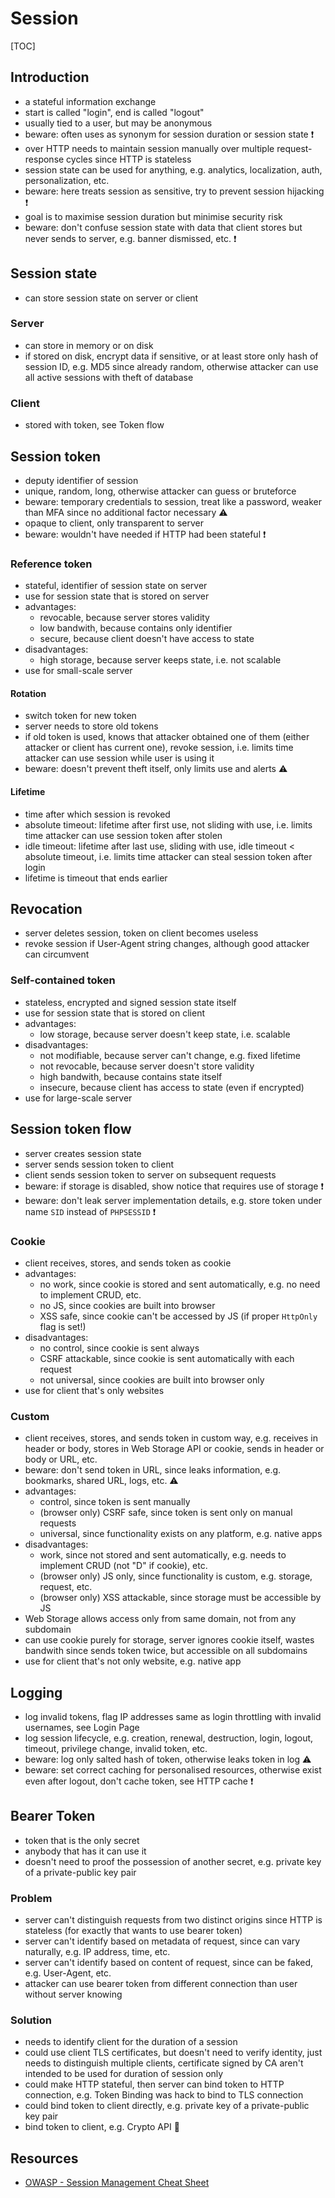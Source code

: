 # Session

[TOC]



## Introduction

- a stateful information exchange
- start is called "login", end is called "logout"
- usually tied to a user, but may be anonymous
- beware: often uses as synonym for session duration or session state ❗️
- over HTTP needs to maintain session manually over multiple request-response cycles since HTTP is stateless
- session state can be used for anything, e.g. analytics, localization, auth, personalization, etc.
- beware: here treats session as sensitive, try to prevent session hijacking ❗️
- goal is to maximise session duration but minimise security risk
- beware: don't confuse session state with data that client stores but never sends to server, e.g. banner dismissed, etc. ❗️



## Session state

- can store session state on server or client

### Server

- can store in memory or on disk
- if stored on disk, encrypt data if sensitive, or at least store only hash of session ID, e.g. MD5 since already random, otherwise attacker can use all active sessions with theft of database

### Client

- stored with token, see Token flow



## Session token

- deputy identifier of session
- unique, random, long, otherwise attacker can guess or bruteforce
- beware: temporary credentials to session, treat like a password, weaker than MFA since no additional factor necessary ⚠️
- opaque to client, only transparent to server
- beware: wouldn't have needed if HTTP had been stateful ❗️

### Reference token

- stateful, identifier of session state on server
- use for session state that is stored on server
- advantages:
    - revocable, because server stores validity
    - low bandwith, because contains only identifier
    - secure, because client doesn't have access to state
- disadvantages:
    - high storage, because server keeps state, i.e. not scalable
- use for small-scale server

#### Rotation

- switch token for new token
- server needs to store old tokens
- if old token is used, knows that attacker obtained one of them (either attacker or client has current one), revoke session, i.e. limits time attacker can use session while user is using it
- beware: doesn't prevent theft itself, only limits use and alerts ⚠️

#### Lifetime

- time after which session is revoked
- absolute timeout: lifetime after first use, not sliding with use, i.e. limits time attacker can use session token after stolen
- idle timeout: lifetime after last use, sliding with use, idle timeout < absolute timeout, i.e. limits time attacker can steal session token after login
- lifetime is timeout that ends earlier

## Revocation

- server deletes session, token on client becomes useless
- revoke session if User-Agent string changes, although good attacker can circumvent

### Self-contained token

- stateless, encrypted and signed session state itself
- use for session state that is stored on client
- advantages:
    - low storage, because server doesn't keep state, i.e. scalable
- disadvantages:
    - not modifiable, because server can't change, e.g. fixed lifetime
    - not revocable, because server doesn't store validity
    - high bandwith, because contains state itself
    - insecure, because client has access to state (even if encrypted)
- use for large-scale server



## Session token flow

- server creates session state
- server sends session token to client
- client sends session token to server on subsequent requests
- beware: if storage is disabled, show notice that requires use of storage ❗️
- beware: don't leak server implementation details, e.g. store token under name `SID` instead of `PHPSESSID` ❗️

### Cookie

- client receives, stores, and sends token as cookie
- advantages:
    - no work, since cookie is stored and sent automatically, e.g. no need to implement CRUD, etc.
    - no JS, since cookies are built into browser
    - XSS safe, since cookie can't be accessed by JS (if proper `HttpOnly` flag is set!)
- disadvantages:
    - no control, since cookie is sent always
    - CSRF attackable, since cookie is sent automatically with each request
    - not universal, since cookies are built into browser only
- use for client that's only websites

### Custom

- client receives, stores, and sends token in custom way, e.g. receives in header or body, stores in Web Storage API or cookie, sends in header or body or URL, etc.
- beware: don't send token in URL, since leaks information, e.g. bookmarks, shared URL, logs, etc. ⚠️
- advantages:
    - control, since token is sent manually
    - (browser only) CSRF safe, since token is sent only on manual requests
    - universal, since functionality exists on any platform, e.g. native apps
- disadvantages:
    - work, since not stored and sent automatically, e.g. needs to implement CRUD (not "D" if cookie), etc.
    - (browser only) JS only, since functionality is custom, e.g. storage, request, etc.
    - (browser only) XSS attackable, since storage must be accessible by JS
- Web Storage allows access only from same domain, not from any subdomain
- can use cookie purely for storage, server ignores cookie itself, wastes bandwith since sends token twice, but accessible on all subdomains
- use for client that's not only website, e.g. native app



## Logging

- log invalid tokens, flag IP addresses same as login throttling with invalid usernames, see Login Page
- log session lifecycle, e.g. creation, renewal, destruction, login, logout, timeout, privilege change, invalid token, etc.
- beware: log only salted hash of token, otherwise leaks token in log ⚠️
- beware: set correct caching for personalised resources, otherwise exist even after logout, don't cache token, see HTTP cache ❗️



## Bearer Token

- token that is the only secret
- anybody that has it can use it
- doesn't need to proof the possession of another secret, e.g. private key of a private-public key pair

### Problem

- server can't distinguish requests from two distinct origins since HTTP is stateless (for exactly that wants to use bearer token)
- server can't identify based on metadata of request, since can vary naturally, e.g. IP address, time, etc.
- server can't identify based on content of request, since can be faked, e.g. User-Agent, etc.
- attacker can use bearer token from different connection than user without server knowing

### Solution

- needs to identify client for the duration of a session
- could use client TLS certificates, but doesn't need to verify identity, just needs to distinguish multiple clients, certificate signed by CA aren't intended to be used for duration of session only
- could make HTTP stateful, then server can bind token to HTTP connection, e.g. Token Binding was hack to bind to TLS connection
- could bind token to client directly, e.g. private key of a private-public key pair
- bind token to client, e.g. Crypto API 🎉



## Resources

- [OWASP - Session Management Cheat Sheet](https://cheatsheetseries.owasp.org/cheatsheets/Session_Management_Cheat_Sheet.html)